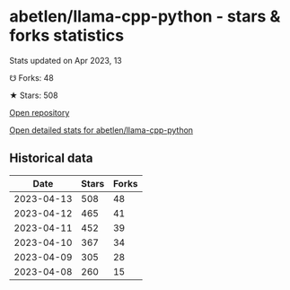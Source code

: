 # abetlen/llama-cpp-python - stars & forks statistics

Stats updated on Apr 2023, 13

☋ Forks: 48

★ Stars: 508

[Open repository](https://github.com/abetlen/llama-cpp-python)

[Open detailed stats for abetlen/llama-cpp-python](https://reviewgithub.com/rep/abetlen/llama-cpp-python)

## Historical data
| Date | Stars | Forks |
|------|-------|-------|
| 2023-04-13 | 508 | 48 | 
| 2023-04-12 | 465 | 41 | 
| 2023-04-11 | 452 | 39 | 
| 2023-04-10 | 367 | 34 | 
| 2023-04-09 | 305 | 28 | 
| 2023-04-08 | 260 | 15 | 


